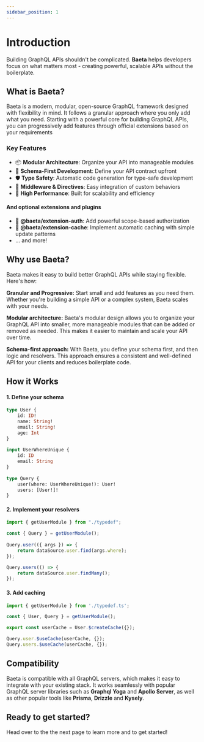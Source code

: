 ```yaml
---
sidebar_position: 1
---
```


# Introduction

Building GraphQL APIs shouldn't be complicated. **Baeta** helps developers focus on what matters most - creating powerful, scalable APIs without the boilerplate.

## What is Baeta?

Baeta is a modern, modular, open-source GraphQL framework designed with flexibility in mind. It follows a granular approach where you only add what you need. Starting with a powerful core for building GraphQL APIs, you can progressively add features through official extensions based on your requirements

### Key Features
- 📦 **Modular Architecture**: Organize your API into manageable modules
- 🎯 **Schema-First Development**: Define your API contract upfront
- 🛡️ **Type Safety**: Automatic code generation for type-safe development
- 🔌 **Middleware & Directives**: Easy integration of custom behaviors
- 🚀 **High Performance**: Built for scalability and efficiency


#### And optional extensions and plugins
- 🔐 **@baeta/extension-auth**: Add powerful scope-based authorization
- 💾 **@baeta/extension-cache**: Implement automatic caching with simple update patterns
- ... and more!

## Why use Baeta?
Baeta makes it easy to build better GraphQL APIs while staying flexible. Here's how:


**Granular and Progressive:** Start small and add features as you need them. Whether you're building a simple API or a complex system, Baeta scales with your needs.

**Modular architecture:** Baeta's modular design allows you to organize your GraphQL API into smaller, more manageable modules that can be added or removed as needed. This makes it easier to maintain and scale your API over time.

**Schema-first approach:** With Baeta, you define your schema first, and then logic and resolvers. This approach ensures a consistent and well-defined API for your clients and reduces boilerplate code.

## How it Works

#### 1. Define your schema
```graphql
type User {
    id: ID!
    name: String!
    email: String!
    age: Int
}
  
input UserWhereUnique {
    id: ID
    email: String
}
  
type Query {
    user(where: UserWhereUnique!): User!
    users: [User!]!
}
```

#### 2. Implement your resolvers
```typescript
import { getUserModule } from "./typedef";

const { Query } = getUserModule();
    
Query.user(({ args }) => {
    return dataSource.user.find(args.where);
});

Query.users(() => {
    return dataSource.user.findMany();
});
```

#### 3. Add caching
```typescript
import { getUserModule } from './typedef.ts';

const { User, Query } = getUserModule();

export const userCache = User.$createCache({});

Query.user.$useCache(userCache, {});
Query.users.$useCache(userCache, {});
```
## Compatibility

Baeta is compatible with all GraphQL servers, which makes it easy to integrate with your existing stack. It works seamlessly with popular GraphQL server libraries such as **Graphql Yoga** and **Apollo Server**, as well as other popular tools like **Prisma**, **Drizzle** and **Kysely**.

## Ready to get started?

Head over to the the next page to learn more and to get started!
